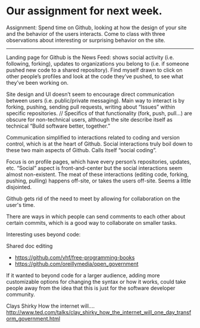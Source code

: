 Our assignment for next week. 
=============================


Assignment: 
Spend time on Github, looking at how the design of your site and the behavior of the users interacts. Come to class with three observations about interesting or surprising behavior on the site.

------ 
Landing page for Github is the News Feed: shows social activity (i.e. following, forking), updates to organizations you belong to (i.e. if someone pushed new code to a shared repository). Find myself drawn to click on other people’s profiles and look at the code they’ve pushed, to see what they’ve been working on.

Site design and UI doesn’t seem to encourage direct communication between users (i.e. public/private messaging). Main way to interact is by forking, pushing, sending pull requests, writing about “Issues” within specific repositories. // Specifics of that functionality (fork, push, pull…)  are obscure for non-technical users, although the site describe itself as technical “Build software better, together.”

Communication simplified to interactions related to coding and version control, which is at the heart of Github. Social interactions truly boil down to these two main aspects of Github. Calls itself “social coding”.

Focus is on profile pages, which have every person’s repositories, updates, etc. “Social” aspect is front-and-center but the social interactions seem almost non-existent. The meat of these interactions (editing code, forking, pushing, pulling) happens off-site, or takes the users off-site. Seems a little disjointed.

Github gets rid of the need to meet by allowing for collaboration on the user's time. 

There are ways in which people can send comments to each other about certain commits, which is a good way to collaborate on smaller tasks.

Interesting uses beyond code:

Shared doc editing 
- https://github.com/vhf/free-programming-books
- https://github.com/oreillymedia/open_government

If it wanted to beyond code for a larger audience, adding more customizable options for changing the syntax or how it works, 
could take people away from the idea that this is just for the software developer community. 

Clays Shirky
How the internet will....
http://www.ted.com/talks/clay_shirky_how_the_internet_will_one_day_transform_government.html
